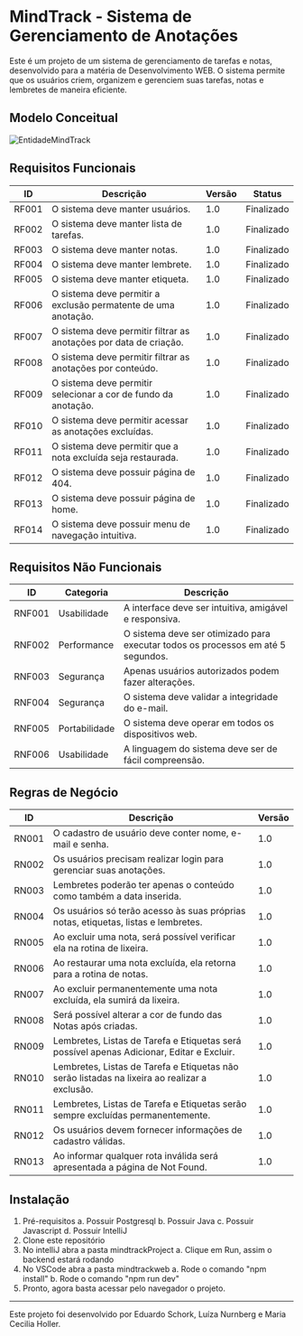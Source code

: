 # MindTrack - Sistema de Gerenciamento de Anotações

Este é um projeto de um sistema de gerenciamento de tarefas e notas, desenvolvido para a matéria de Desenvolvimento WEB. O sistema permite que os usuários criem, organizem e gerenciem suas tarefas, notas e lembretes de maneira eficiente.

## Modelo Conceitual 

![EntidadeMindTrack](https://github.com/maariaceciliaholler/MindTrack/assets/52547463/3781d9df-70aa-442d-9d82-327620d7bf8a)

## Requisitos Funcionais

| ID   | Descrição                                                | Versão | Status       |
|------|----------------------------------------------------------|--------|--------------|
| RF001| O sistema deve manter usuários.                          | 1.0    | Finalizado |
| RF002| O sistema deve manter lista de tarefas.                  | 1.0    | Finalizado |
| RF003| O sistema deve manter notas.                             | 1.0    | Finalizado |
| RF004| O sistema deve manter lembrete.                          | 1.0    | Finalizado |
| RF005| O sistema deve manter etiqueta.                          | 1.0    | Finalizado |
| RF006| O sistema deve permitir a exclusão permatente de uma anotação.    | 1.0    | Finalizado |
| RF007| O sistema deve permitir filtrar as anotações por data de criação. | 1.0    | Finalizado |
| RF008| O sistema deve permitir filtrar as anotações por conteúdo. | 1.0    | Finalizado |
| RF009| O sistema deve permitir selecionar a cor de fundo da anotação. | 1.0    | Finalizado |
| RF010| O sistema deve permitir acessar as anotações excluídas.  | 1.0    | Finalizado |
| RF011| O sistema deve permitir que a nota excluída seja restaurada. | 1.0    | Finalizado |
| RF012| O sistema deve possuir página de 404. | 1.0    | Finalizado |
| RF013| O sistema deve possuir página de home. | 1.0    | Finalizado |
| RF014| O sistema deve possuir menu de navegação intuitiva. | 1.0    | Finalizado |


## Requisitos Não Funcionais

| ID | Categoria | Descrição |
|----|-----------|-----------|
| RNF001 | Usabilidade | A interface deve ser intuitiva, amigável e responsiva. |
| RNF002 | Performance | O sistema deve ser otimizado para executar todos os processos em até 5 segundos. |
| RNF003 | Segurança | Apenas usuários autorizados podem fazer alterações. |
| RNF004 | Segurança | O sistema deve validar a integridade do e-mail. |
| RNF005 | Portabilidade | O sistema deve operar em todos os dispositivos web. |
| RNF006 | Usabilidade | A linguagem do sistema deve ser de fácil compreensão. |

## Regras de Negócio

| ID | Descrição | Versão |
|----|-----------|--------|
| RN001 | O cadastro de usuário deve conter nome, e-mail e senha. | 1.0 |
| RN002 | Os usuários precisam realizar login para gerenciar suas anotações. | 1.0 |
| RN003 | Lembretes poderão ter apenas o conteúdo como também a data inserida. | 1.0 |
| RN004 | Os usuários só terão acesso às suas próprias notas, etiquetas, listas e lembretes. | 1.0 |
| RN005 | Ao excluir uma nota, será possível verificar ela na rotina de lixeira. | 1.0 |
| RN006 | Ao restaurar uma nota excluída, ela retorna para a rotina de notas. | 1.0 |
| RN007 | Ao excluir permanentemente uma nota excluída, ela sumirá da lixeira. | 1.0 |
| RN008 | Será possível alterar a cor de fundo das Notas após criadas. | 1.0 |
| RN009 | Lembretes, Listas de Tarefa e Etiquetas será possível apenas Adicionar, Editar e Excluir. | 1.0 |
| RN010 | Lembretes, Listas de Tarefa e Etiquetas não serão listadas na lixeira ao realizar a exclusão. | 1.0 |
| RN011 | Lembretes, Listas de Tarefa e Etiquetas serão sempre excluídas permanentemente. | 1.0 |
| RN012 | Os usuários devem fornecer informações de cadastro válidas. | 1.0 |
| RN013 | Ao informar qualquer rota inválida será apresentada a página de Not Found. | 1.0 |

## Instalação

1. Pré-requisitos
   a. Possuir Postgresql
   b. Possuir Java
   c. Possuir Javascript
   d. Possuir IntelliJ
2. Clone este repositório
3. No intelliJ abra a pasta mindtrackProject
   a. Clique em Run, assim o backend estará rodando
4. No VSCode abra a pasta mindtrackweb
   a. Rode o comando "npm install"
   b. Rode o comando "npm run dev"
5. Pronto, agora basta acessar pelo navegador o projeto.

---
Este projeto foi desenvolvido por Eduardo Schork, Luíza Nurnberg e Maria Cecilia Holler. 
